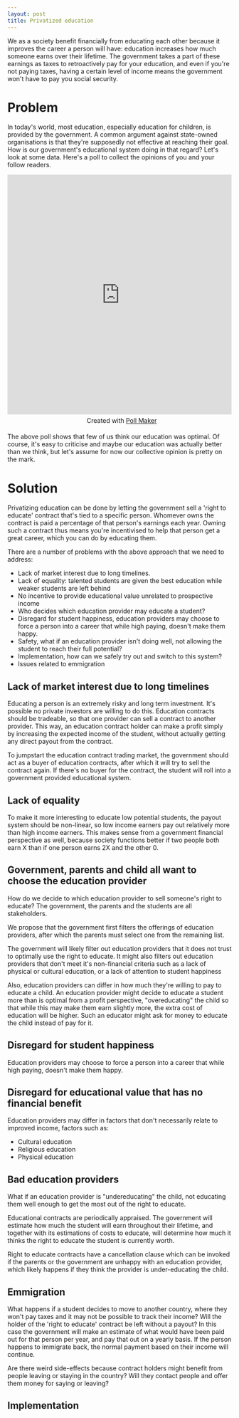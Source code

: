 ```yaml
---
layout: post
title: Privatized education
---
```


We as a society benefit financially from educating each other because it improves the career a person will have: education increases how much someone earns over their lifetime. The government takes a part of these earnings as taxes to retroactively pay for your education, and even if you're not paying taxes, having a certain level of income means the government won't have to pay you social security.

# Problem
In today's world, most education, especially education for children, is provided by the government. A common argument against state-owned organisations is that they're supposedly not effective at reaching their goal. How is our government's educational system doing in that regard? Let's look at some data. Here's a poll to collect the opinions of you and your follow readers.

<iframe class="qp_iframe" src="https://www.poll-maker.com/frame3521929xF9DC897B-106" seamless="seamless" frameborder="no" style="border:0; background:transparent; width:100%; height:539px;"></iframe><div id='qp_foot3521929' style='width:100%; padding:5px; text-align:center;'>Created with <a href='https://www.poll-maker.com/'>Poll Maker</a></div><STYLE>@media (max-width:320px) {.qp_iframe{min-height:683px}}@media (max-width:375px) {.qp_iframe{min-height:611px}}@media (max-width:414px) {.qp_iframe{min-height:611px}}</STYLE>

The above poll shows that few of us think our education was optimal. Of course, it's easy to criticise and maybe our education was actually better than we think, but let's assume for now our collective opinion is pretty on the mark.

# Solution
Privatizing education can be done by letting the government sell a 'right to educate' contract that's tied to a specific person. Whomever owns the contract is paid a percentage of that person's earnings each year. Owning such a contract thus means you're incentivised to help that person get a great career, which you can do by educating them.

There are a number of problems with the above approach that we need to address:
- Lack of market interest due to long timelines.
- Lack of equality: talented students are given the best education while weaker students are left behind
- No incentive to provide educational value unrelated to prospective income
- Who decides which education provider may educate a student?
- Disregard for student happiness, education providers may choose to force a person into a career that while high paying, doesn't make them happy.
- Safety, what if an education provider isn't doing well, not allowing the student to reach their full potential?
- Implementation, how can we safely try out and switch to this system?
- Issues related to emmigration

## Lack of market interest due to long timelines
Educating a person is an extremely risky and long term investment. It's possible no private investors are willing to do this. Education contracts should be tradeable, so that one provider can sell a contract to another provider. This way, an education contract holder can make a profit simply by increasing the expected income of the student, without actually getting any direct payout from the contract.

To jumpstart the education contract trading market, the government should act as a buyer of education contracts, after which it will try to sell the contract again. If there's no buyer for the contract, the student will roll into a government provided educational system.

## Lack of equality
To make it more interesting to educate low potential students, the payout system should be non-linear, so low income earners pay out relatively more than high income earners. This makes sense from a government financial perspective as well, because society functions better if two people both earn X than if one person earns 2X and the other 0.

<!-- insert example income vs payout curve -->

## Government, parents and child all want to choose the education provider
How do we decide to which education provider to sell someone's right to educate? The government, the parents and the students are all stakeholders.

We propose that the government first filters the offerings of education providers, after which the parents must select one from the remaining list.

The government will likely filter out education providers that it does not trust to optimally use the right to educate. It might also filters out education providers that don't meet it's non-financial criteria such as a lack of physical or cultural education, or a lack of attention to student happiness

Also, education providers can differ in how much they're willing to pay to educate a child. An education provider might decide to educate a student more than is optimal from a profit perspective, "overeducating" the child so that while this may make them earn slightly more, the extra cost of education will be higher. Such an educator might ask for money to educate the child instead of pay for it.

## Disregard for student happiness
Education providers may choose to force a person into a career that while high paying, doesn't make them happy.

## Disregard for educational value that has no financial benefit
Education providers may differ in factors that don't necessarily relate to improved income, factors such as:
- Cultural education
- Religious education
- Physical education

## Bad education providers
What if an education provider is "undereducating" the child, not educating them well enough to get the most out of the right to educate.

Educational contracts are periodically appraised. The government will estimate how much the student will earn throughout their lifetime, and together with its estimations of costs to educate, will determine how much it thinks the right to educate the student is currently worth.

Right to educate contracts have a cancellation clause which can be invoked if the parents or the government are unhappy with an education provider, which likely happens if they think the provider is under-educating the child.

## Emmigration
What happens if a student decides to move to another country, where they won't pay taxes and it may not be possible to track their income? Will the holder of the 'right to educate' contract be left without a payout? In this case the government will make an estimate of what would have been paid out for that person per year, and pay that out on a yearly basis. If the person happens to immigrate back, the normal payment based on their income will continue.

Are there weird side-effects because contract holders might benefit from people leaving or staying in the country? Will they contact people and offer them money for saying or leaving?

## Implementation 




